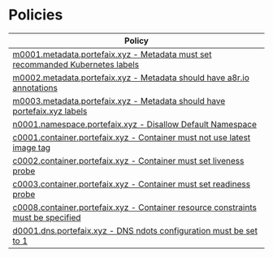 # Policies

<!-- BEGIN_POLICIES_DOC -->

| Policy                                                                                              |
| --------------------------------------------------------------------------------------------------- |
| [m0001.metadata.portefaix.xyz - Metadata must set recommanded Kubernetes labels](M0001-metadata-labels)      |
| [m0002.metadata.portefaix.xyz - Metadata should have a8r.io annotations](M0002-metadata-annotations)         |
| [m0003.metadata.portefaix.xyz - Metadata should have portefaix.xyz labels](M0003-metadata-portefaix-labels)  |
| [n0001.namespace.portefaix.xyz - Disallow Default Namespace](N0001-namespace-default)                         |
| [c0001.container.portefaix.xyz - Container must not use latest image tag](C0001-container-image-tag)          |
| [c0002.container.portefaix.xyz - Container must set liveness probe](C0003-container-liveness-probe)           |
| [c0003.container.portefaix.xyz - Container must set readiness probe](C0002-container-readiness-probe)         |
| [c0008.container.portefaix.xyz - Container resource constraints must be specified](C0008-container-resources) |
| [d0001.dns.portefaix.xyz - DNS ndots configuration must be set to 1](D0001-dns-ndots)                          |

<!-- END_POLICIES_DOC -->
